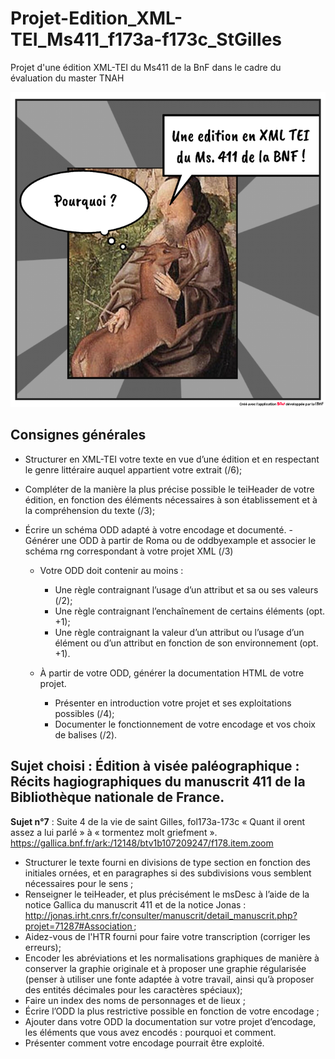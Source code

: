 # Projet-Edition_XML-TEI_Ms411_f173a-f173c_StGilles

Projet d'une édition XML-TEI du Ms411 de la BnF dans le cadre du évaluation du master TNAH

![Edition logo](images/BDNF-stGilles.png)

## Consignes générales

* Structurer en XML-TEI votre texte en vue d’une édition et en respectant le genre littéraire auquel appartient votre extrait (/6);

* Compléter de la manière la plus précise possible le teiHeader de votre édition, en fonction des éléments nécessaires à son établissement et à la compréhension du texte (/3);

* Écrire un schéma ODD adapté à votre encodage et documenté. 	- Générer une ODD à partir de Roma ou de oddbyexample et associer le schéma rng correspondant à votre projet XML (/3)
	- Votre ODD doit contenir au moins :
		- Une règle contraignant l’usage d’un attribut et sa ou ses valeurs (/2);
		- Une règle contraignant l’enchaînement de certains éléments (opt. +1);
		- Une règle contraignant la valeur d’un attribut ou l’usage d’un élément ou d’un attribut en fonction de son environnement (opt. +1).
		
	- À partir de votre ODD, générer la documentation HTML de votre projet.
		- Présenter en introduction votre projet et ses exploitations possibles (/4);
		- Documenter le fonctionnement de votre encodage et vos choix de balises (/2). 
    
    
## Sujet choisi : Édition à visée paléographique : Récits hagiographiques du manuscrit 411 de la Bibliothèque nationale de France.

**Sujet n°7** : Suite 4 de la vie de saint Gilles,
fol173a-173c  « Quant il orent assez a lui parlé » à « tormentez molt griefment ».
https://gallica.bnf.fr/ark:/12148/btv1b107209247/f178.item.zoom 

* Structurer le texte fourni en divisions de type section en fonction des initiales ornées, et en paragraphes si des subdivisions vous semblent nécessaires pour le sens ;
* Renseigner le teiHeader, et plus précisément le msDesc à l’aide de la notice Gallica du manuscrit 411 et de la notice Jonas : http://jonas.irht.cnrs.fr/consulter/manuscrit/detail_manuscrit.php?projet=71287#Association ;
* Aidez-vous de l'HTR fourni pour faire votre transcription (corriger les erreurs);
* Encoder les abréviations et les normalisations graphiques de manière à conserver la graphie originale et à proposer une graphie régularisée (penser à utiliser une fonte adaptée à votre travail, ainsi qu’à proposer des entités décimales pour les caractères spéciaux);
* Faire un index des noms de personnages et de lieux ;
* Écrire l’ODD la plus restrictive possible en fonction de votre encodage ;
* Ajouter dans votre ODD la documentation sur votre projet d’encodage, les éléments que vous avez encodés : pourquoi et comment.
* Présenter comment votre encodage pourrait être exploité.


